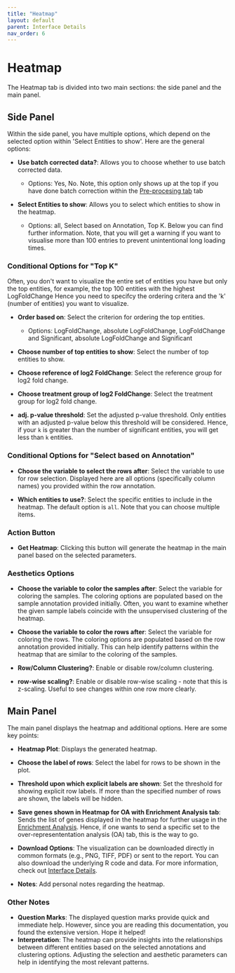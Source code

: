 ```yaml
---
title: "Heatmap"
layout: default
parent: Interface Details
nav_order: 6
---
```


# Heatmap

The Heatmap tab is divided into two main sections: the side panel and the main panel.

## Side Panel

Within the side panel, you have multiple options, which depend on the selected option within
'Select Entities to show'. Here are the general options:

- **Use batch corrected data?**: Allows you to choose whether to use batch corrected data.
  - Options: Yes, No. Note, this option only shows up at the top if you have done batch correction
  within the [Pre-procesing tab](pre-processing.md) tab

- **Select Entities to show**: Allows you to select which entities to show in the heatmap.
  - Options: all, Select based on Annotation, Top K. Below you can find further information. Note, that you will get a warning if you want to visualise more than 100 entries to prevent unintentional long loading times.
  

### Conditional Options for "Top K"

Often, you don't want to visualize the entire set of entities you have but only the top entities, for example, the top 100 entities with the highest LogFoldChange
Hence you need to specifcy the ordering critera and the 'k' (number of entities) you want to visualize. 

- **Order based on**: Select the criterion for ordering the top entities.
  - Options: LogFoldChange, absolute LogFoldChange, LogFoldChange and Significant, absolute LogFoldChange and Significant

- **Choose number of top entities to show**: Select the number of top entities to show.

- **Choose reference of log2 FoldChange**: Select the reference group for log2 fold change.

- **Choose treatment group of log2 FoldChange**: Select the treatment group for log2 fold change.

- **adj. p-value threshold**: Set the adjusted p-value threshold. Only entities with an adjusted p-value below this threshold will be considered. Hence, if your `k` is greater than the number of significant entities, you will get less than `k` entities.

### Conditional Options for "Select based on Annotation"

- **Choose the variable to select the rows after**: Select the variable to use for row selection. Displayed here are all options (specifically column names) you provided within the row annotation.

- **Which entities to use?**: Select the specific entities to include in the heatmap. The default option is `all`. Note that you can choose multiple items.

### Action Button

- **Get Heatmap**: Clicking this button will generate the heatmap in the main panel based on the selected parameters.

### Aesthetics Options

- **Choose the variable to color the samples after**: Select the variable for coloring the samples. The coloring options are populated based on the sample annotation provided initially. Often, you want to examine whether the given sample labels coincide with the unsupervised clustering of the heatmap.

- **Choose the variable to color the rows after**: Select the variable for coloring the rows. The coloring options are populated based on the row annotation provided initially. This can help identify patterns within the heatmap that are similar to the coloring of the samples.

- **Row/Column Clustering?**: Enable or disable row/column clustering.

- **row-wise scaling?**: Enable or disable row-wise scaling - note that this is z-scaling. Useful to see changes 
  within one row more clearly.

## Main Panel

The main panel displays the heatmap and additional options. Here are some key points:

- **Heatmap Plot**: Displays the generated heatmap.

- **Choose the label of rows**: Select the label for rows to be shown in the plot.

- **Threshold upon which explicit labels are shown**: Set the threshold for showing 
  explicit row labels. If more than the specified number of rows are shown, the labels 
  will be hidden.

- **Save genes shown in Heatmap for OA with Enrichment Analysis tab**: Sends the list of genes displayed in the 
  heatmap for further usage in the [Enrichment Analysis](enrichment-analysis.md). Hence, if one wants to send a specific set to the over-represententation analysis (OA) tab, this is the way to go.

- **Download Options**: The visualization can be downloaded directly in common formats (e.g., PNG, TIFF, PDF) or sent to the report. You can also download the underlying R code and data. For more information, check out [Interface Details](../interface-details.md).

- **Notes**: Add personal notes regarding the heatmap.

### Other Notes

- **Question Marks**: The displayed question marks provide quick and immediate help. However, since you are reading this documentation, you found the extensive version. Hope it helped!
- **Interpretation**: The heatmap can provide insights into the relationships between different entities based on the selected annotations and clustering options. Adjusting the selection and aesthetic parameters can help in identifying the most relevant patterns.
